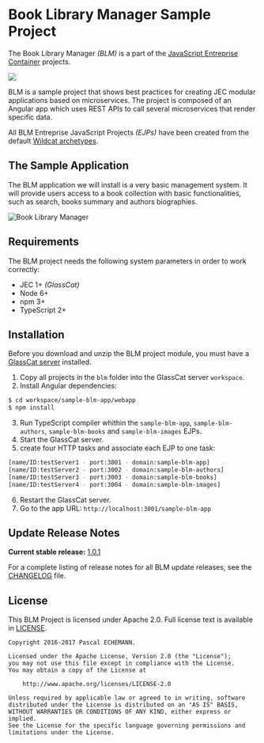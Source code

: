 # Book Library Manager Sample Project

The Book Library Manager _(BLM)_ is a part of the [JavaScript Entreprise Container][jec-url] projects.

[![][jec-logo]][jec-url]

BLM is a sample project that shows best practices for creating JEC modular applications based on microservices.
The project is composed of an Angular app which uses REST APIs to call several microservices that render specific data.


All BLM Entreprise JavaScript Projects _(EJPs)_ have been created from the default [Wildcat archetypes](https://github.com/pechemann/jec-wildcat-archetypes).

## The Sample Application

The BLM application we will install is a very basic management system. It will provide users access to a book collection with basic functionalities, such as search, books summary and authors biographies.

![Book Library Manager](https://raw.githubusercontent.com/pechemann/jec-app-samples/master/blm/blm-preview.png "Book Library Manager")

## Requirements

The BLM project needs the following system parameters in order to work correctly:

- JEC 1+ _(GlassCat)_
- Node 6+
- npm 3+
- TypeScript 2+

## Installation

Before you download and unzip the BLM project module, you must have a [GlassCat server](https://github.com/pechemann/jec-glasscat) installed.

1. Copy all projects in the `blm` folder into the GlassCat server `workspace`.
2. Install Angular dependencies:

```bash
$ cd workspace/sample-blm-app/webapp
$ npm install
```

3. Run TypeScript compiler whithin the `sample-blm-app`, `sample-blm-authors`, `sample-blm-books` and `sample-blm-images` EJPs.
4. Start the GlassCat server.
5. create four HTTP tasks and associate each EJP to one task:

```bash
[name/ID:testServer1 - port:3001 - domain:sample-blm-app]
[name/ID:testServer2 - port:3002 - domain:sample-blm-authors]
[name/ID:testServer3 - port:3003 - domain:sample-blm-books]
[name/ID:testServer4 - port:3004 - domain:sample-blm-images]
```

6. Restart the GlassCat server.
7. Go to the app URL: `http://localhost:3001/sample-blm-app`

## Update Release Notes

**Current stable release:** [1.0.1](CHANGELOG.md#blm-1.0.1)
 
For a complete listing of release notes for all BLM update releases, see the [CHANGELOG](CHANGELOG.md) file. 

## License
This BLM Project is licensed under Apache 2.0. Full license text is available in [LICENSE](LICENSE).

```
Copyright 2016-2017 Pascal ECHEMANN.

Licensed under the Apache License, Version 2.0 (the "License");
you may not use this file except in compliance with the License.
You may obtain a copy of the License at

    http://www.apache.org/licenses/LICENSE-2.0

Unless required by applicable law or agreed to in writing, software
distributed under the License is distributed on an "AS IS" BASIS,
WITHOUT WARRANTIES OR CONDITIONS OF ANY KIND, either express or implied.
See the License for the specific language governing permissions and
limitations under the License.
```

[jec-url]: https://github.com/pechemann/JEC
[jec-logo]: https://raw.githubusercontent.com/pechemann/JEC/master/assets/jec-logos/jec-logo.png